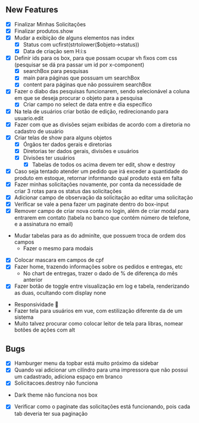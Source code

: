 ## New Features

- [X] Finalizar Minhas Solicitações
- [X] Finalizar produtos.show
- [X] Mudar a exibição de alguns elementos nas index
    - [X] Status com ucfirst(strtolower($objeto->status))
    - [X] Data de criação sem H:i:s
- [X] Definir ids para os box, para que possam ocupar vh fixos com css (pesquisar se dá pra passar um id por x-component)
    - [X] searchBox para pesquisas
    - [X] main para páginas que possuam um searchBox
    - [X] content para páginas que não possuirem searchBox
- [X] Fazer o diabo das pesquisas funcionarem, sendo selecionável a coluna em que se deseja procurar o objeto para a pesquisa
    - [X] Criar campo no select de data entre e dia específico
- [X] Na tela de usuários criar botão de edição, redirecionando para usuario.edit
- [X] Fazer com que as divisões sejam exibidas de acordo com a diretoria no cadastro de usuário
- [X] Criar telas de show para alguns objetos
    - [X] Órgãos ter dados gerais e diretorias
    - [X] Diretorias ter dados gerais, divisões e usuários
    - [X] Divisões ter usuários
        - [X] Tabelas de todos os acima devem ter edit, show e destroy
- [X] Caso seja tentado atender um pedido que irá exceder a quantidade do produto em estoque, retornar informando qual produto está em falta
- [X] Fazer minhas solicitações novamente, por conta da necessidade de criar 3 rotas para os status das solicitações 
- [X] Adicionar campo de observação da solicitação ao editar uma solicitação
- [X] Verificar se vale a pena fazer um paginate dentro do box-input
- [X] Remover campo de criar nova conta no login, além de criar modal para entrarem em contato (tabela no banco que contém número de telefone, e a assinatura no email)
- Mudar tabelas para as do adminlte, que possuem troca de ordem dos campos
    - Fazer o mesmo para modais
- [X] Colocar mascara em campos de cpf
- [X] Fazer home, trazendo informações sobre os pedidos e entregas, etc
    - No chart de entregas, trazer o dado de % de diferença do mês anterior
- [X] Fazer botão de toggle entre visualização em log e tabela, renderizando as duas, ocultando com display none
- Responsividade 🫣
- Fazer tela para usuários em vue, com estilização diferente da de um sistema
- Muito talvez procurar como colocar leitor de tela para libras, nomear botões de ações com alt

## Bugs

- [X] Hamburger menu da topbar está muito próximo da sidebar
- [X] Quando vai adicionar um cilíndro para uma impressora que não possui um cadastrado, adiciona espaço em branco
- [X] Solicitacoes.destroy não funciona
- Dark theme não funciona nos box 
- [X] Verificar como o paginate das solicitações está funcionando, pois cada tab deveria ter sua paginação